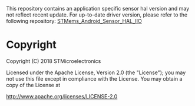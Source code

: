 This repository contains an application specific sensor hal version and may not reflect recent update.
For up-to-date driver version, please refer to the following repository:
[STMems_Android_Sensor_HAL_IIO](https://github.com/STMicroelectronics/STMems_Android_Sensor_HAL_IIO)

Copyright
========
Copyright (C) 2018 STMicroelectronics

Licensed under the Apache License, Version 2.0 (the "License"); you may not use this file except in compliance with the License. You may obtain a copy of the License at

http://www.apache.org/licenses/LICENSE-2.0

